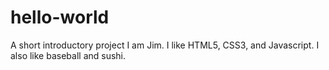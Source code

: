 # hello-world
A short introductory project
I am Jim.  I like HTML5, CSS3, and Javascript.  I also like baseball
and sushi.
